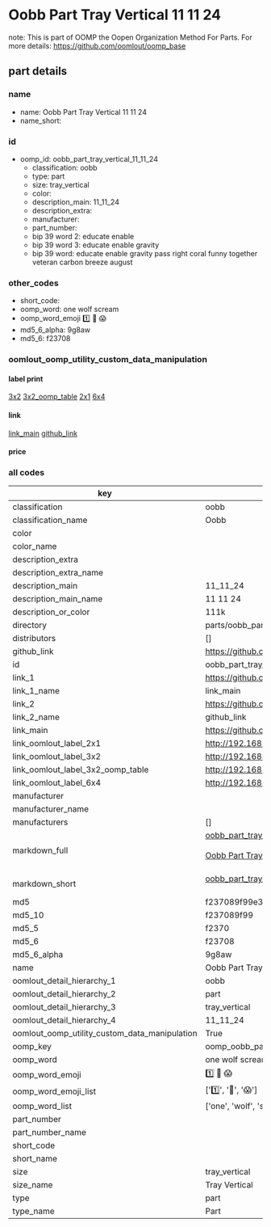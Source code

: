 # Oobb Part Tray Vertical 11 11 24  

note: This is part of OOMP the Oopen Organization Method For Parts. For more details: https://github.com/oomlout/oomp_base

##  part details





### name
* name: Oobb Part Tray Vertical 11 11 24
* name_short: 
### id
* oomp_id: oobb_part_tray_vertical_11_11_24
  * classification: oobb
  * type: part
  * size: tray_vertical
  * color: 
  * description_main: 11_11_24
  * description_extra: 
  * manufacturer: 
  * part_number: 
  * bip 39 word 2: educate enable
  * bip 39 word 3: educate enable gravity
  * bip 39 word: educate enable gravity pass right coral funny together veteran carbon breeze august

### other_codes
* short_code: 
* oomp_word: one wolf scream
* oomp_word_emoji :one: :wolf: :scream:
* md5_6_alpha: 9g8aw
* md5_6: f23708






### oomlout_oomp_utility_custom_data_manipulation
#### label print
[3x2](http://192.168.1.245:1112/?label=oomp%209g8aw)
[3x2_oomp_table](http://192.168.1.107:1112/?label=oomp%209g8aw)
[2x1](http://192.168.1.242:1112/?label=oomp%209g8aw)
[6x4](http://192.168.1.55:1112/?label=oomp%209g8aw)    

#### link

[link_main](https://github.com/oomlout/oomlout_oomp_current_version_messy/tree/main/parts/oobb_part_tray_vertical_11_11_24) [github_link](https://github.com/oomlout/oomlout_oomp_part_src/tree/main/parts/oobb_part_tray_vertical_11_11_24)                             

#### price







### all codes 
| key | value |  
| --- | --- |  
| classification | oobb |  
| classification_name | Oobb |  
| color |  |  
| color_name |  |  
| description_extra |  |  
| description_extra_name |  |  
| description_main | 11_11_24 |  
| description_main_name | 11 11 24 |  
| description_or_color | 111k |  
| directory | parts/oobb_part_tray_vertical_11_11_24 |  
| distributors | [] |  
| github_link | https://github.com/oomlout/oomlout_oomp_part_src/tree/main/parts/oobb_part_tray_vertical_11_11_24 |  
| id | oobb_part_tray_vertical_11_11_24 |  
| link_1 | https://github.com/oomlout/oomlout_oomp_current_version_messy/tree/main/parts/oobb_part_tray_vertical_11_11_24 |  
| link_1_name | link_main |  
| link_2 | https://github.com/oomlout/oomlout_oomp_part_src/tree/main/parts/oobb_part_tray_vertical_11_11_24 |  
| link_2_name | github_link |  
| link_main | https://github.com/oomlout/oomlout_oomp_current_version_messy/tree/main/parts/oobb_part_tray_vertical_11_11_24 |  
| link_oomlout_label_2x1 | http://192.168.1.242:1112/?label=oomp%209g8aw |  
| link_oomlout_label_3x2 | http://192.168.1.245:1112/?label=oomp%209g8aw |  
| link_oomlout_label_3x2_oomp_table | http://192.168.1.107:1112/?label=oomp%209g8aw |  
| link_oomlout_label_6x4 | http://192.168.1.55:1112/?label=oomp%209g8aw |  
| manufacturer |  |  
| manufacturer_name |  |  
| manufacturers | [] |  
| markdown_full | [oobb_part_tray_vertical_11_11_24](https://github.com/oomlout/oomlout_oomp_current_version_messy/tree/main/parts/oobb_part_tray_vertical_11_11_24)<br>[](https://github.com/oomlout/oomlout_oomp_current_version_messy/tree/main/parts/oobb_part_tray_vertical_11_11_24)<br>[Oobb Part Tray Vertical 11 11 24](https://github.com/oomlout/oomlout_oomp_current_version_messy/tree/main/parts/oobb_part_tray_vertical_11_11_24)<br><br> |  
| markdown_short | [oobb_part_tray_vertical_11_11_24](https://github.com/oomlout/oomlout_oomp_current_version_messy/tree/main/parts/oobb_part_tray_vertical_11_11_24)<br><br> |  
| md5 | f237089f99e3abc4c0dcea0acc125234 |  
| md5_10 | f237089f99 |  
| md5_5 | f2370 |  
| md5_6 | f23708 |  
| md5_6_alpha | 9g8aw |  
| name | Oobb Part Tray Vertical 11 11 24 |  
| oomlout_detail_hierarchy_1 | oobb |  
| oomlout_detail_hierarchy_2 | part |  
| oomlout_detail_hierarchy_3 | tray_vertical |  
| oomlout_detail_hierarchy_4 | 11_11_24 |  
| oomlout_oomp_utility_custom_data_manipulation | True |  
| oomp_key | oomp_oobb_part_tray_vertical_11_11_24 |  
| oomp_word | one wolf scream |  
| oomp_word_emoji | :one: :wolf: :scream: |  
| oomp_word_emoji_list | [':one:', ':wolf:', ':scream:'] |  
| oomp_word_list | ['one', 'wolf', 'scream'] |  
| part_number |  |  
| part_number_name |  |  
| short_code |  |  
| short_name |  |  
| size | tray_vertical |  
| size_name | Tray Vertical |  
| type | part |  
| type_name | Part |  

